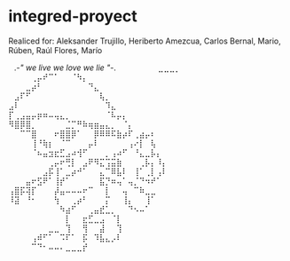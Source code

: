 # integred-proyect
Realiced for: Aleksander Trujillo, Heriberto Amezcua, Carlos Bernal, Mario, Rúben, Raúl Flores, Marío

⠀.*-" we live
       we love
         we lie "-*.
⠀⠀⠀⠀⠀⠀⠀⣀⣀⣀⡀⠀⠀⠀⠀⠀⠀⠀⠀⠀⠀⠀⠀⠀⠀⠀⠀
⠀⠀⠀⠀⢀⡤⠞⠉⠁⠀⠀⠈⠳⡄⠀⠀⠀⠀⠀⠀⠀⠀⠀⠀⠀⠀⠀⠀
⠀⠀⠀⣀⡴⠃⠀⠀⠀⠀⠀⠀⠀⠀⠙⣄⠀⠀⠀⠀⠀⠀⠀⠀⠀⠀⠀⠀
⠀⣠⠏⠋⠀⠀⠀⠀⠀⠀⠀⠀⠀⠀⠀⠀⢧⡀⠀⠀⠀⠀⠀⠀⠀⠀⠀⠀
⣠⠇⠀⠀⠀⠀⠀⠀⠀⠀⠀⠀⠀⠀⠀⠀⠀⠹⣄⠀⠀⠀⠀⠀⠀⠀⠀⠀
⡏⢀⣠⣤⡤⡶⠶⠤⢤⣄⡀⠀⠀⠀⠀⠀⠀⠈⠧⡤⡄⠀⠀⠀⠀⠀⠀⠀
⠻⣿⡿⣿⡀⠀⠀⠀⠀⠀⣈⡉⠛⠷⢶⣶⣤⣄⡀⠀⠈⡄⠀⠀⠀⠀⠀⠀
⠀⠀⠉⠉⣿⠀⠀⠀⠖⣿⣿⡿⠁⠀⠀⡿⠿⠿⠯⣷⡴⠏⢀⣴⡤⠆⠀⠀
⠀⠀⠀⠀⢸⠘⢷⡆⠀⠈⠉⠀⠀⠀⡤⠇⠀⠀⠀⠀⠀⢠⠔⡇⠀⢧⠀⠀
⠀⠀⠀⠀⠈⠦⣤⣲⣖⣋⣠⠴⢺⠋⠀⠀⠀⡀⢠⠴⠋⠀⠘⣄⣀⡧⡄⠀
⠀⠀⠀⠀⠀⠀⠀⢀⡤⠖⢛⡇⠀⣠⠟⠻⣍⢩⣭⣷⠀⠀⠀⢀⡧⡄⠸⡄
⠀⠀⠀⠀⠀⠀⣠⡯⢸⠁⣀⡴⠚⠁⠀⠀⣄⠉⠿⣧⠇⠀⢸⠁⢀⡇⢠⠇
⠀⠀⠀⣤⠖⣫⠟⠁⢸⡞⠁⠀⠀⠀⠀⠀⣯⡙⠶⢤⠁⢤⡈⠙⠲⠞⠁⠀
⢠⣿⡯⢽⡏⠀⠀⠀⡼⣤⠤⠤⠤⠖⠉⠀⠀⡇⠀⠀⢤⠀⠉⠷⣀⣀⠀⠀
⠸⣽⠀⠘⠂⠀⠀⠀⢳⠀⠀⢀⡴⠃⠀⠀⠀⡍⠀⠀⢸⡄⠀⠀⢸⠁⠀⠀
⠀⠀⠀⠀⠀⠀⠀⠀⠀⠳⣴⠋⠀⠀⢀⣤⣞⣁⡀⠀⠀⠙⠢⠤⠁⠀⠀⠀
⠀⠀⠀⠀⠀⠀⠀⠀⠀⠀⡇⠀⠀⣖⣋⣀⣠⠀⠈⡇⠀⠀⠀⠀⠀⠀⠀⠀
⠀⠀⠀⠀⠀⠀⠀⣀⣀⠀⢹⠀⠀⢻⠀⠀⣼⠀⠀⢹⠀⠀⠀⠀⠀⠀⠀⠀
⠀⠀⠀⠀⢠⠾⠋⠁⠀⠩⠏⠁⠀⡯⠀⠹⣧⣄⡠⠇⠀⠀⠀⠀⠀⠀⠀⠀
⠀⠀⠀⠀⠉⠙⠂⠤⠤⠄⣀⣀⣀⡞⠀⠀⠀⠀⠀⠀⠀⠀⠀⠀⠀⠀⠀⠀
